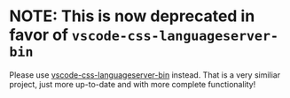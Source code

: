 # NOTE: This is now deprecated in favor of `vscode-css-languageserver-bin`

Please use [vscode-css-languageserver-bin](https://github.com/vscode-langservers/vscode-css-languageserver-bin) instead. That is a very similiar project, just more up-to-date and with more complete functionality!
